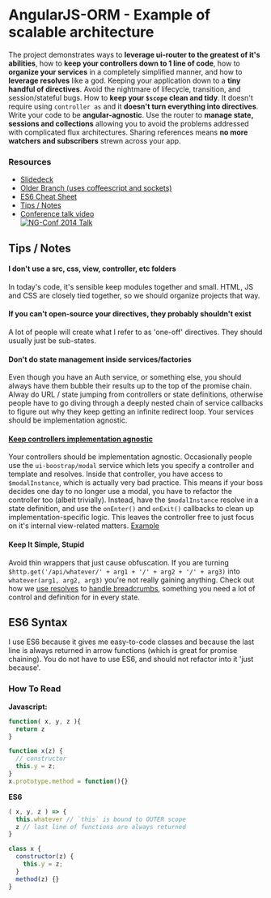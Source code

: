 AngularJS-ORM - Example of scalable architecture
=============

The project demonstrates ways to **leverage ui-router to the greatest of it's abilities**, how to **keep your controllers down to 1 line of code**, how to **organize your services** in a completely simplified manner, and how to **leverage resolves** like a god. Keeping your application down to a **tiny handful of directives**. Avoid the nightmare of lifecycle, transition, and session/stateful bugs. How to **keep your `$scope` clean and tidy**. It doesn't require using `controller as` and it **doesn't turn everything into directives**. Write your code to be **angular-agnostic**. Use the router to **manage state, sessions and collections** allowing you to avoid the problems addressed with complicated flux architectures. Sharing references means **no more watchers and subscribers** strewn across your app.

### Resources

* [Slidedeck](http://slid.es/proloser/angularjs-orm)
* [Older Branch (uses coffeescript and sockets)](https://github.com/ProLoser/AngularJS-ORM/tree/coffee-sockets)
* [ES6 Cheat Sheet](#es6-syntax)
* [Tips / Notes](#tips--notes)
* [Conference talk video](http://www.youtube.com/watch?v=Iw-3qgG_ipU)  
[![NG-Conf 2014 Talk](http://i1.ytimg.com/vi/Iw-3qgG_ipU/0.jpg)](http://www.youtube.com/watch?v=Iw-3qgG_ipU)


Tips / Notes
-----

#### **I don't use a src, css, view, controller, etc folders**  
In today's code, it's sensible keep modules together and small. HTML, JS and CSS are closely tied together, so we should organize projects that way.

#### **If you can't open-source your directives, they probably shouldn't exist**  
A lot of people will create what I refer to as 'one-off' directives. They should usually just be sub-states.

#### **Don't do state management inside services/factories**  
Even though you have an Auth service, or something else, you should always have them bubble their results up to the top of the promise chain. Alway do URL / state jumping from controllers or state definitions, otherwise people have to go diving through a deeply nested chain of service callbacks to figure out why they keep getting an infinite redirect loop. Your services should be implementation agnostic.

#### **[Keep controllers implementation agnostic](https://github.com/ProLoser/AngularJS-ORM/blob/62ce345d6b6152a332562d58b0ec73d194ca3d8c/modules/Authentication/Login.js#L28-L37)**  
Your controllers should be implementation agnostic. Occasionally people use the `ui-boostrap/modal` service which lets you specify a controller and template and resolves. Inside that controller, you have access to `$modalInstance`, which is actually very bad practice. This means if your boss decides one day to no longer use a modal, you have to refactor the controller too (albeit trivially). Instead, have the `$modalInstance` resolve in a state definition, and use the `onEnter()` and `onExit()` callbacks to clean up implementation-specific logic. This leaves the controller free to just focus on it's internal view-related matters. [Example](https://github.com/ProLoser/AngularJS-ORM/blob/62ce345d6b6152a332562d58b0ec73d194ca3d8c/modules/Authentication/Login.js#L28-L37)

#### Keep It Simple, Stupid
Avoid thin wrappers that just cause obfuscation. If you are turning `$http.get('/api/whatever/' + arg1 + '/' + arg2 + '/' + arg3)` into `whatever(arg1, arg2, arg3)` you're not really gaining anything. Check out how we [use resolves](https://github.com/ProLoser/AngularJS-ORM/blob/b6482fab60a5b0207e2a39929681b10668552745/modules/Authentication/Authenticated.js#L23-L25) to [handle breadcrumbs](https://github.com/ProLoser/AngularJS-ORM/blob/b6482fab60a5b0207e2a39929681b10668552745/modules/Project/Project.js#L22-L28), something you need a lot of control and definition for in every state.

ES6 Syntax
------------

I use ES6 because it gives me easy-to-code classes and because the last line is always returned in arrow functions (which is great for promise chaining). You do not have to use ES6, and should not refactor into it 'just because'.

### How To Read

**Javascript:**
```js
function( x, y, z ){
  return z
}

function x(z) {
  // constructor
  this.y = z;
}
x.prototype.method = function(){}
```
**ES6**
```js
( x, y, z ) => {
  this.whatever // `this` is bound to OUTER scope
  z // last line of functions are always returned
}

class x {
  constructor(z) {
    this.y = z;
  }
  method(z) {}
}
```
